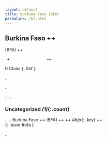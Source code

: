 ```yaml
---
layout: default
title: Burkina Faso (BFA)
permalink: /bf.html
---
```



## Burkina Faso   ++
(BFA)  ++
-                     ++
0 Clubs
{: #bf }


.. 




.. 




.. 
.. 


### Uncategorized _(1)_{:.count}


..
..
Burkina Faso  ++
 (BFA) ++
 ++
_#bfa_{: .key} ++
<br>
{: .team #bfa }




.. 
 
